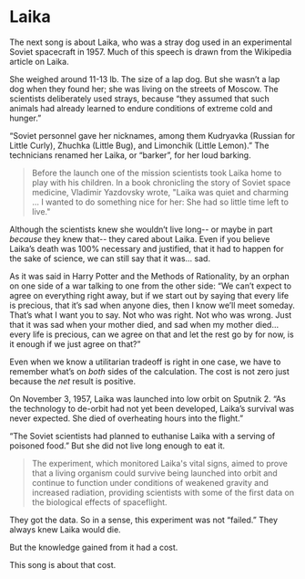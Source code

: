 # Laika

The next song is about Laika, who was a stray dog used in an experimental Soviet spacecraft in 1957. Much of this speech is drawn from the Wikipedia article on Laika.

She weighed around 11-13 lb. The size of a lap dog. But she wasn’t a lap dog when they found her; she was living on the streets of Moscow. The scientists deliberately used strays, because “they assumed that such animals had already learned to endure conditions of extreme cold and hunger.”

“Soviet personnel gave her nicknames, among them Kudryavka (Russian for Little Curly), Zhuchka (Little Bug), and Limonchik (Little Lemon).” The technicians renamed her Laika, or “barker”, for her loud barking.

> Before the launch one of the mission scientists took Laika home to play with his children. In a book chronicling the story of Soviet space medicine, Vladimir Yazdovsky wrote, "Laika was quiet and charming ... I wanted to do something nice for her: She had so little time left to live."

Although the scientists knew she wouldn’t live long-- or maybe in part *because* they knew that-- they cared about Laika. Even if you believe Laika’s death was 100% necessary and justified, that it had to happen for the sake of science, we can still say that it was… sad.

As it was said in Harry Potter and the Methods of Rationality, by an orphan on one side of a war talking to one from the other side: “We can’t expect to agree on everything right away, but if we start out by saying that every life is precious, that it’s sad when anyone dies, then I know we’ll meet someday. That’s what I want you to say. Not who was right. Not who was wrong. Just that it was sad when your mother died, and sad when my mother died… every life is precious, can we agree on that and let the rest go by for now, is it enough if we just agree on that?”

Even when we know a utilitarian tradeoff is right in one case, we have to remember what’s on *both* sides of the calculation. The cost is not zero just because the *net* result is positive.

On November 3, 1957, Laika was launched into low orbit on Sputnik 2. “As the technology to de-orbit had not yet been developed, Laika’s survival was never expected. She died of overheating hours into the flight.”

“The Soviet scientists had planned to euthanise Laika with a serving of poisoned food.” But she did not live long enough to eat it.

> The experiment, which monitored Laika's vital signs, aimed to prove that a living organism could survive being launched into orbit and continue to function under conditions of weakened gravity and increased radiation, providing scientists with some of the first data on the biological effects of spaceflight.

They got the data. So in a sense, this experiment was not “failed.” They always knew Laika would die.

But the knowledge gained from it had a cost.

This song is about that cost.
